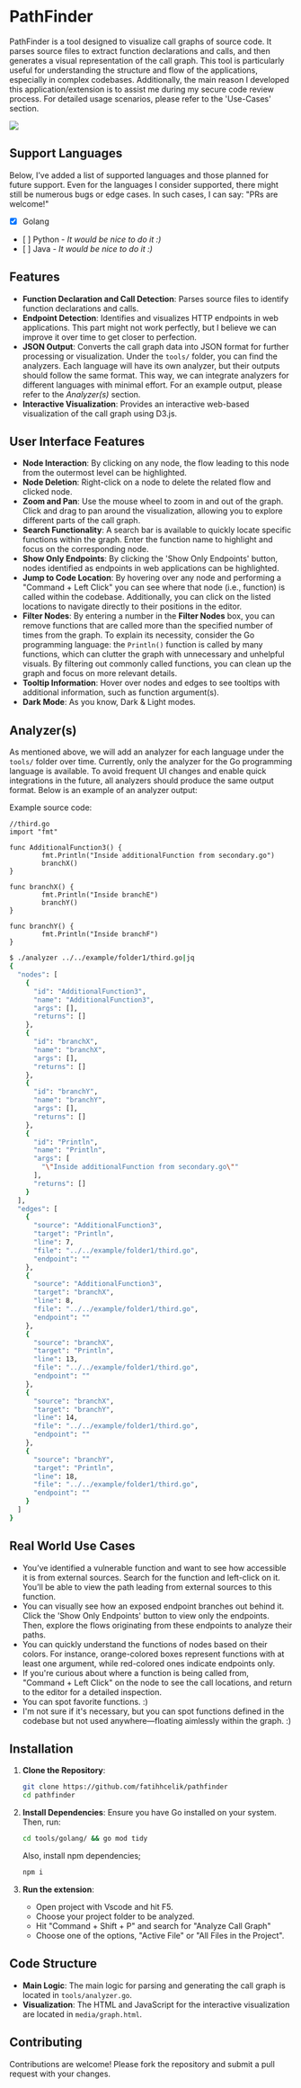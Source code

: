 # PathFinder

PathFinder is a tool designed to visualize call graphs of source code. It parses source files to extract function declarations and calls, and then generates a visual representation of the call graph. This tool is particularly useful for understanding the structure and flow of the applications, especially in complex codebases. Additionally, the main reason I developed this application/extension is to assist me during my secure code review process. For detailed usage scenarios, please refer to the 'Use-Cases' section.

![](https://github.com/fatihhcelik/PathFinder/demo/pathfinder.gif)


## Support Languages

Below, I’ve added a list of supported languages and those planned for future support. Even for the languages I consider supported, there might still be numerous bugs or edge cases. In such cases, I can say: "PRs are welcome!"

- [x] Golang
- [ ] Python - *It would be nice to do it :)*
- [ ] Java - *It would be nice to do it :)*

## Features

- **Function Declaration and Call Detection**: Parses source files to identify function declarations and calls.
- **Endpoint Detection**: Identifies and visualizes HTTP endpoints in web applications. This part might not work perfectly, but I believe we can improve it over time to get closer to perfection.
- **JSON Output**: Converts the call graph data into JSON format for further processing or visualization. Under the `tools/` folder, you can find the analyzers. Each language will have its own analyzer, but their outputs should follow the same format. This way, we can integrate analyzers for different languages with minimal effort. For an example output, please refer to the *Analyzer(s)* section.
- **Interactive Visualization**: Provides an interactive web-based visualization of the call graph using D3.js. 

## User Interface Features

- **Node Interaction**: By clicking on any node, the flow leading to this node from the outermost level can be highlighted.
- **Node Deletion**: Right-click on a node to delete the related flow and clicked node.
- **Zoom and Pan**: Use the mouse wheel to zoom in and out of the graph. Click and drag to pan around the visualization, allowing you to explore different parts of the call graph.
- **Search Functionality**: A search bar is available to quickly locate specific functions within the graph. Enter the function name to highlight and focus on the corresponding node.
- **Show Only Endpoints**: By clicking the 'Show Only Endpoints' button, nodes identified as endpoints in web applications can be highlighted.
- **Jump to Code Location**: By hovering over any node and performing a "Command + Left Click" you can see where that node (i.e., function) is called within the codebase. Additionally, you can click on the listed locations to navigate directly to their positions in the editor.
- **Filter Nodes**: By entering a number in the **Filter Nodes** box, you can remove functions that are called more than the specified number of times from the graph. To explain its necessity, consider the Go programming language: the `Println()` function is called by many functions, which can clutter the graph with unnecessary and unhelpful visuals. By filtering out commonly called functions, you can clean up the graph and focus on more relevant details.
- **Tooltip Information**: Hover over nodes and edges to see tooltips with additional information, such as function argument(s).
- **Dark Mode**: As you know, Dark & Light modes.

## Analyzer(s)

As mentioned above, we will add an analyzer for each language under the `tools/` folder over time. Currently, only the analyzer for the Go programming language is available. To avoid frequent UI changes and enable quick integrations in the future, all analyzers should produce the same output format. Below is an example of an analyzer output:

Example source code:

```golang
//third.go
import "fmt"

func AdditionalFunction3() {
        fmt.Println("Inside additionalFunction from secondary.go")
        branchX()
}

func branchX() {
        fmt.Println("Inside branchE")
        branchY()
}

func branchY() {
        fmt.Println("Inside branchF")
}
```

```bash
$ ./analyzer ../../example/folder1/third.go|jq
{
  "nodes": [
    {
      "id": "AdditionalFunction3",
      "name": "AdditionalFunction3",
      "args": [],
      "returns": []
    },
    {
      "id": "branchX",
      "name": "branchX",
      "args": [],
      "returns": []
    },
    {
      "id": "branchY",
      "name": "branchY",
      "args": [],
      "returns": []
    },
    {
      "id": "Println",
      "name": "Println",
      "args": [
        "\"Inside additionalFunction from secondary.go\""
      ],
      "returns": []
    }
  ],
  "edges": [
    {
      "source": "AdditionalFunction3",
      "target": "Println",
      "line": 7,
      "file": "../../example/folder1/third.go",
      "endpoint": ""
    },
    {
      "source": "AdditionalFunction3",
      "target": "branchX",
      "line": 8,
      "file": "../../example/folder1/third.go",
      "endpoint": ""
    },
    {
      "source": "branchX",
      "target": "Println",
      "line": 13,
      "file": "../../example/folder1/third.go",
      "endpoint": ""
    },
    {
      "source": "branchX",
      "target": "branchY",
      "line": 14,
      "file": "../../example/folder1/third.go",
      "endpoint": ""
    },
    {
      "source": "branchY",
      "target": "Println",
      "line": 18,
      "file": "../../example/folder1/third.go",
      "endpoint": ""
    }
  ]
}
```

## Real World Use Cases

* You’ve identified a vulnerable function and want to see how accessible it is from external sources. Search for the function and left-click on it. You’ll be able to view the path leading from external sources to this function.
* You can visually see how an exposed endpoint branches out behind it. Click the 'Show Only Endpoints' button to view only the endpoints. Then, explore the flows originating from these endpoints to analyze their paths.
* You can quickly understand the functions of nodes based on their colors. For instance, orange-colored boxes represent functions with at least one argument, while red-colored ones indicate endpoints only.
* If you're curious about where a function is being called from, "Command + Left Click" on the node to see the call locations, and return to the editor for a detailed inspection.
* You can spot favorite functions. :)
* I'm not sure if it's necessary, but you can spot functions defined in the codebase but not used anywhere—floating aimlessly within the graph. :)

## Installation

1. **Clone the Repository**:
   ```bash
   git clone https://github.com/fatihhcelik/pathfinder
   cd pathfinder
   ```

2. **Install Dependencies**:
   Ensure you have Go installed on your system. Then, run:
   ```bash
   cd tools/golang/ && go mod tidy
   ```

   Also, install npm dependencies;
   ```bash
   npm i
   ``` 

3. **Run the extension**:
   - Open project with Vscode and hit F5.
   - Choose your project folder to be analyzed. 
   - Hit "Command + Shift + P" and search for "Analyze Call Graph"
   - Choose one of the options, "Active File" or "All Files in the Project".

## Code Structure

- **Main Logic**: The main logic for parsing and generating the call graph is located in `tools/analyzer.go`.
- **Visualization**: The HTML and JavaScript for the interactive visualization are located in `media/graph.html`.

## Contributing

Contributions are welcome! Please fork the repository and submit a pull request with your changes.

